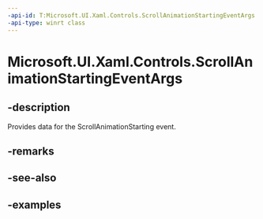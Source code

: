 ```yaml
---
-api-id: T:Microsoft.UI.Xaml.Controls.ScrollAnimationStartingEventArgs
-api-type: winrt class
---
```


# Microsoft.UI.Xaml.Controls.ScrollAnimationStartingEventArgs

<!--
public sealed class ScrollAnimationStartingEventArgs
-->

## -description

Provides data for the ScrollAnimationStarting event.

## -remarks

## -see-also

## -examples

